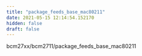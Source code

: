 ```yaml
---
title: "package_feeds_base_mac80211"
date: 2021-05-15 12:14:54.152170
hidden: false
draft: false
---
```


bcm27xx/bcm2711/package_feeds_base_mac80211

